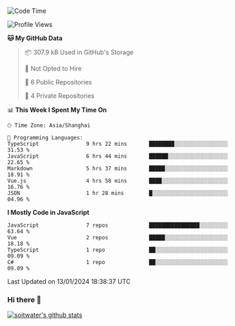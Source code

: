 <!--START_SECTION:waka-->
![Code Time](http://img.shields.io/badge/Code%20Time-3%2C031%20hrs%205%20mins-blue)

![Profile Views](http://img.shields.io/badge/Profile%20Views-0-blue)

**🐱 My GitHub Data** 

> 📦 307.9 kB Used in GitHub's Storage 
 > 
> 🚫 Not Opted to Hire
 > 
> 📜 6 Public Repositories 
 > 
> 🔑 4 Private Repositories 
 > 
📊 **This Week I Spent My Time On** 

```text
🕑︎ Time Zone: Asia/Shanghai

💬 Programming Languages: 
TypeScript               9 hrs 22 mins       ████████░░░░░░░░░░░░░░░░░   31.53 % 
JavaScript               6 hrs 44 mins       ██████░░░░░░░░░░░░░░░░░░░   22.65 % 
Markdown                 5 hrs 37 mins       █████░░░░░░░░░░░░░░░░░░░░   18.91 % 
Vue.js                   4 hrs 58 mins       ████░░░░░░░░░░░░░░░░░░░░░   16.76 % 
JSON                     1 hr 28 mins        █░░░░░░░░░░░░░░░░░░░░░░░░   04.96 % 
```

**I Mostly Code in JavaScript** 

```text
JavaScript               7 repos             ████████████████░░░░░░░░░   63.64 % 
Vue                      2 repos             █████░░░░░░░░░░░░░░░░░░░░   18.18 % 
TypeScript               1 repo              ██░░░░░░░░░░░░░░░░░░░░░░░   09.09 % 
C#                       1 repo              ██░░░░░░░░░░░░░░░░░░░░░░░   09.09 % 
```




 Last Updated on 13/01/2024 18:38:37 UTC
<!--END_SECTION:waka-->

### Hi there 👋
[![soitwater's github stats](https://github-readme-stats.vercel.app/api?username=soitwater)](https://github.com/soitwater/github-readme-stats)
